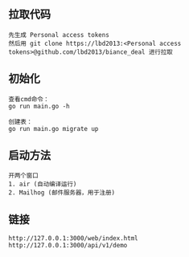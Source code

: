 ## 拉取代码
```
先生成 Personal access tokens
然后用 git clone https://lbd2013:<Personal access tokens>@github.com/lbd2013/biance_deal 进行拉取
```

## 初始化
```
查看cmd命令：
go run main.go -h

创建表：
go run main.go migrate up

```

## 启动方法
```
开两个窗口
1. air (自动编译运行)
2. Mailhog (邮件服务器，用于注册)
```

## 链接
```
http://127.0.0.1:3000/web/index.html
http://127.0.0.1:3000/api/v1/demo
```